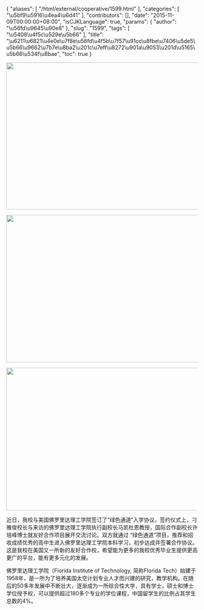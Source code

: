 {
    "aliases": [
        "/html/external/cooperative/1599.html"
    ],
    "categories": [
        "\u5bf9\u5916\u4ea4\u6d41"
    ],
    "contributors": [],
    "date": "2015-11-09T00:00:00+08:00",
    "isCJKLanguage": true,
    "params": {
        "author": "\u56fd\u9645\u90e8"
    },
    "slug": "1599",
    "tags": [
        "\u5408\u4f5c\u529e\u5b66"
    ],
    "title": "\u6211\u6821\u4e0e\u7f8e\u56fd\u4f5b\u7f57\u91cc\u8fbe\u7406\u5de5\u5b66\u9662\u7b7e\u8ba2\u201c\u7eff\u8272\u901a\u9053\u201d\u5165\u5b66\u534f\u8bae",
    "toc": true
}


<img
    src="https://cdn.tfls.online/mirror/full/722fb90d8db6db767f658e397c941d33a861c6f8.jpg"
    style="display:block;margin-left:auto;margin-right:auto;"
    decoding="async"
    fetchpriority="auto"
    loading="lazy"
    height="388"
    width="600"
/>





<img
    src="https://cdn.tfls.online/mirror/full/99f52536b4a734237956450a98eb4edb0fb8b9bf.jpg"
    style="display:block;margin-left:auto;margin-right:auto;"
    decoding="async"
    fetchpriority="auto"
    loading="lazy"
    height="389"
    width="600"
/>





<img
    src="https://cdn.tfls.online/mirror/full/1f57f62c9ffc2cabc0b76039405de825e17f3885.jpg"
    style="display:block;margin-left:auto;margin-right:auto;"
    decoding="async"
    fetchpriority="auto"
    loading="lazy"
    height="376"
    width="600"
/>




  





近日，我校与美国佛罗里达理工学院签订了“绿色通道”入学协议。签约仪式上，刁雅俊校长与来访的佛罗里达理工学院执行副校长马凯杜恩教授，国际合作副校长许培峰博士就友好合作项目展开交流讨论。双方就通过 “绿色通道”项目，推荐和招收成绩优秀的高中生进入佛罗里达理工学院本科学习，初步达成并签署合作协议。这是我校在美国又一所新的友好合作校，希望能为更多的我校优秀毕业生提供更高更广的平台，能有更多元化的发展。




佛罗里达理工学院（Florida Institute of
Technology, 简称Florida Tech）始建于1958年，是一所为了培养美国太空计划专业人才而兴建的研究，教学机构。在随后的50多年发展中不断壮大，逐渐成为一所综合性大学，具有学士，硕士和博士学位授予权，可以提供超过180多个专业的学位课程，中国留学生的比例占其学生总数的4%。




  








